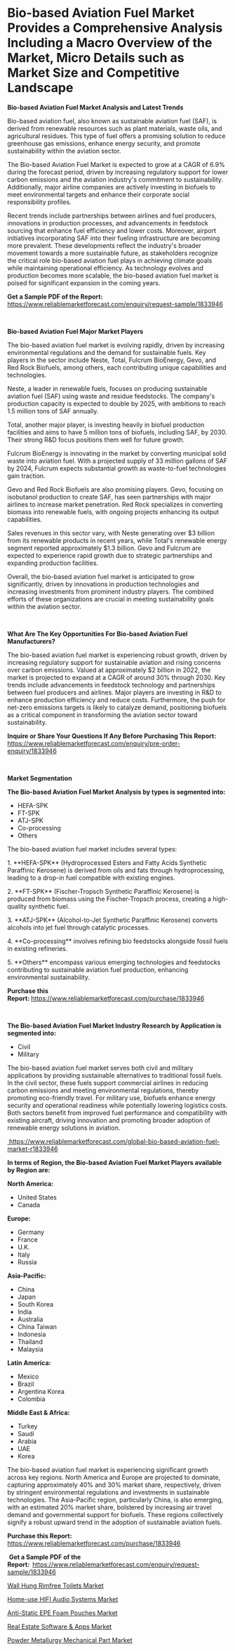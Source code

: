 <p><h1>Bio-based Aviation Fuel Market Provides a Comprehensive Analysis Including a Macro Overview of the Market, Micro Details such as Market Size and Competitive Landscape</h1></p><p><strong>Bio-based Aviation Fuel Market Analysis and Latest Trends</strong></p>
<p><p>Bio-based aviation fuel, also known as sustainable aviation fuel (SAF), is derived from renewable resources such as plant materials, waste oils, and agricultural residues. This type of fuel offers a promising solution to reduce greenhouse gas emissions, enhance energy security, and promote sustainability within the aviation sector.</p><p>The Bio-based Aviation Fuel Market is expected to grow at a CAGR of 6.9% during the forecast period, driven by increasing regulatory support for lower carbon emissions and the aviation industry's commitment to sustainability. Additionally, major airline companies are actively investing in biofuels to meet environmental targets and enhance their corporate social responsibility profiles.</p><p>Recent trends include partnerships between airlines and fuel producers, innovations in production processes, and advancements in feedstock sourcing that enhance fuel efficiency and lower costs. Moreover, airport initiatives incorporating SAF into their fueling infrastructure are becoming more prevalent. These developments reflect the industry's broader movement towards a more sustainable future, as stakeholders recognize the critical role bio-based aviation fuel plays in achieving climate goals while maintaining operational efficiency. As technology evolves and production becomes more scalable, the bio-based aviation fuel market is poised for significant expansion in the coming years.</p></p>
<p><strong>Get a Sample PDF of the Report:&nbsp;</strong> <a href="https://www.reliablemarketforecast.com/enquiry/request-sample/1833946?utm_campaign=1140&utm_medium=2&utm_source=Github&utm_content=ia&utm_term=06012025&utm_id=bio-based-aviation-fuel">https://www.reliablemarketforecast.com/enquiry/request-sample/1833946</a></p>
<p>&nbsp;</p>
<p><strong>Bio-based Aviation Fuel Major Market Players</strong></p>
<p><p>The bio-based aviation fuel market is evolving rapidly, driven by increasing environmental regulations and the demand for sustainable fuels. Key players in the sector include Neste, Total, Fulcrum BioEnergy, Gevo, and Red Rock Biofuels, among others, each contributing unique capabilities and technologies.</p><p>Neste, a leader in renewable fuels, focuses on producing sustainable aviation fuel (SAF) using waste and residue feedstocks. The company's production capacity is expected to double by 2025, with ambitions to reach 1.5 million tons of SAF annually.</p><p>Total, another major player, is investing heavily in biofuel production facilities and aims to have 5 million tons of biofuels, including SAF, by 2030. Their strong R&D focus positions them well for future growth.</p><p>Fulcrum BioEnergy is innovating in the market by converting municipal solid waste into aviation fuel. With a projected supply of 33 million gallons of SAF by 2024, Fulcrum expects substantial growth as waste-to-fuel technologies gain traction.</p><p>Gevo and Red Rock Biofuels are also promising players. Gevo, focusing on isobutanol production to create SAF, has seen partnerships with major airlines to increase market penetration. Red Rock specializes in converting biomass into renewable fuels, with ongoing projects enhancing its output capabilities.</p><p>Sales revenues in this sector vary, with Neste generating over $3 billion from its renewable products in recent years, while Total's renewable energy segment reported approximately $1.3 billion. Gevo and Fulcrum are expected to experience rapid growth due to strategic partnerships and expanding production facilities.</p><p>Overall, the bio-based aviation fuel market is anticipated to grow significantly, driven by innovations in production technologies and increasing investments from prominent industry players. The combined efforts of these organizations are crucial in meeting sustainability goals within the aviation sector.</p></p>
<p>&nbsp;</p>
<p><strong>What Are The Key Opportunities For Bio-based Aviation Fuel Manufacturers?</strong></p>
<p><p>The bio-based aviation fuel market is experiencing robust growth, driven by increasing regulatory support for sustainable aviation and rising concerns over carbon emissions. Valued at approximately $2 billion in 2022, the market is projected to expand at a CAGR of around 30% through 2030. Key trends include advancements in feedstock technology and partnerships between fuel producers and airlines. Major players are investing in R&D to enhance production efficiency and reduce costs. Furthermore, the push for net-zero emissions targets is likely to catalyze demand, positioning biofuels as a critical component in transforming the aviation sector toward sustainability.</p></p>
<p><strong>Inquire or Share Your Questions If Any Before Purchasing This Report:</strong> <a href="https://www.reliablemarketforecast.com/enquiry/pre-order-enquiry/1833946?utm_campaign=1140&utm_medium=2&utm_source=Github&utm_content=ia&utm_term=06012025&utm_id=bio-based-aviation-fuel">https://www.reliablemarketforecast.com/enquiry/pre-order-enquiry/1833946</a></p>
<p>&nbsp;</p>
<p><strong>Market Segmentation</strong></p>
<p><strong>The Bio-based Aviation Fuel Market Analysis by types is segmented into:</strong></p>
<p><ul><li>HEFA-SPK</li><li>FT-SPK</li><li>ATJ-SPK</li><li>Co-processing</li><li>Others</li></ul></p>
<p><p>The bio-based aviation fuel market includes several types: </p><p>1. **HEFA-SPK** (Hydroprocessed Esters and Fatty Acids Synthetic Paraffinic Kerosene) is derived from oils and fats through hydroprocessing, leading to a drop-in fuel compatible with existing engines.</p><p>2. **FT-SPK** (Fischer-Tropsch Synthetic Paraffinic Kerosene) is produced from biomass using the Fischer-Tropsch process, creating a high-quality synthetic fuel.</p><p>3. **ATJ-SPK** (Alcohol-to-Jet Synthetic Paraffinic Kerosene) converts alcohols into jet fuel through catalytic processes.</p><p>4. **Co-processing** involves refining bio feedstocks alongside fossil fuels in existing refineries.</p><p>5. **Others** encompass various emerging technologies and feedstocks contributing to sustainable aviation fuel production, enhancing environmental sustainability.</p></p>
<p><strong>Purchase this Report:&nbsp;</strong><a href="https://www.reliablemarketforecast.com/purchase/1833946?utm_campaign=1140&utm_medium=2&utm_source=Github&utm_content=ia&utm_term=06012025&utm_id=bio-based-aviation-fuel">https://www.reliablemarketforecast.com/purchase/1833946</a></p>
<p>&nbsp;</p>
<p><strong>The Bio-based Aviation Fuel Market Industry Research by Application is segmented into:</strong></p>
<p><ul><li>Civil</li><li>Military</li></ul></p>
<p><p>The bio-based aviation fuel market serves both civil and military applications by providing sustainable alternatives to traditional fossil fuels. In the civil sector, these fuels support commercial airlines in reducing carbon emissions and meeting environmental regulations, thereby promoting eco-friendly travel. For military use, biofuels enhance energy security and operational readiness while potentially lowering logistics costs. Both sectors benefit from improved fuel performance and compatibility with existing aircraft, driving innovation and promoting broader adoption of renewable energy solutions in aviation.</p></p>
<p><a href="https://www.reliablemarketforecast.com/global-bio-based-aviation-fuel-market-r1833946?utm_campaign=1140&utm_medium=2&utm_source=Github&utm_content=ia&utm_term=06012025&utm_id=bio-based-aviation-fuel">&nbsp;https://www.reliablemarketforecast.com/global-bio-based-aviation-fuel-market-r1833946</a></p>
<p><strong>In terms of Region, the Bio-based Aviation Fuel Market Players available by Region are:</strong></p>
<p>
    <p> <strong> North America: </strong>
        <ul>
            <li>United States</li>
            <li>Canada</li>
        </ul>
        </p> 
    <p> <strong> Europe: </strong>
        <ul>
            <li>Germany</li>
            <li>France</li>
            <li>U.K.</li>
            <li>Italy</li>
            <li>Russia</li>
        </ul>
        </p> 
    <p> <strong> Asia-Pacific: </strong>
        <ul>
            <li>China</li>
            <li>Japan</li>
            <li>South Korea</li>
            <li>India</li>
            <li>Australia</li>
            <li>China Taiwan</li>
            <li>Indonesia</li>
            <li>Thailand</li>
            <li>Malaysia</li>
        </ul>
        </p> 
    <p> <strong> Latin America: </strong>
        <ul>
            <li>Mexico</li>
            <li>Brazil</li>
            <li>Argentina Korea</li>
            <li>Colombia</li>
        </ul>
        </p> 
    <p> <strong> Middle East & Africa: </strong>
        <ul>
            <li>Turkey</li>
            <li>Saudi</li>
            <li>Arabia</li>
            <li>UAE</li>
            <li>Korea</li>
        </ul>
    </p>
    </p>
<p><p>The bio-based aviation fuel market is experiencing significant growth across key regions. North America and Europe are projected to dominate, capturing approximately 40% and 30% market share, respectively, driven by stringent environmental regulations and investments in sustainable technologies. The Asia-Pacific region, particularly China, is also emerging, with an estimated 20% market share, bolstered by increasing air travel demand and governmental support for biofuels. These regions collectively signify a robust upward trend in the adoption of sustainable aviation fuels.</p></p>
<p><strong>Purchase this Report: </strong><a href="https://www.reliablemarketforecast.com/purchase/1833946?utm_campaign=1140&utm_medium=2&utm_source=Github&utm_content=ia&utm_term=06012025&utm_id=bio-based-aviation-fuel">https://www.reliablemarketforecast.com/purchase/1833946</a></p>
<p>&nbsp;<strong>Get a Sample PDF of the Report:&nbsp;&nbsp;</strong><a href="https://www.reliablemarketforecast.com/enquiry/request-sample/1833946?utm_campaign=1140&utm_medium=2&utm_source=Github&utm_content=ia&utm_term=06012025&utm_id=bio-based-aviation-fuel">https://www.reliablemarketforecast.com/enquiry/request-sample/1833946</a></p>
<p><strong></strong></p>
<p><p><a href="https://www.linkedin.com/pulse/comprehensive-assessment-wall-hung-rimfree-toilets-markets-uvibc?utm_campaign=1140&utm_medium=2&utm_source=Github&utm_content=ia&utm_term=06012025&utm_id=bio-based-aviation-fuel">Wall Hung Rimfree Toilets Market</a></p><p><a href="https://www.linkedin.com/pulse/future-outlook-home-use-hifi-audio-systems-market-key-growth-vrz9f?utm_campaign=1140&utm_medium=2&utm_source=Github&utm_content=ia&utm_term=06012025&utm_id=bio-based-aviation-fuel">Home-use HIFI Audio Systems Market</a></p><p><a href="https://www.linkedin.com/pulse/anti-static-epe-foam-pouches-revenue-growth-report-2025-2032-jtrzf?utm_campaign=1140&utm_medium=2&utm_source=Github&utm_content=ia&utm_term=06012025&utm_id=bio-based-aviation-fuel">Anti-Static EPE Foam Pouches Market</a></p><p><a href="https://www.linkedin.com/pulse/real-estate-software-apps-market-shifts-strategic-analysis-q3knc?utm_campaign=1140&utm_medium=2&utm_source=Github&utm_content=ia&utm_term=06012025&utm_id=bio-based-aviation-fuel">Real Estate Software & Apps Market</a></p><p><a href="https://www.linkedin.com/pulse/powder-metallurgy-mechanical-part-growth-trends-projected-ujhzc?utm_campaign=1140&utm_medium=2&utm_source=Github&utm_content=ia&utm_term=06012025&utm_id=bio-based-aviation-fuel">Powder Metallurgy Mechanical Part Market</a></p></p>
